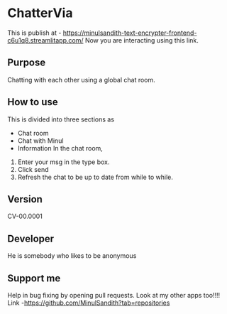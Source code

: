 # ChatterVia


This is publish at - <https://minulsandith-text-encrypter-frontend-c6u1q8.streamlitapp.com/>
Now you are interacting using this link.
## Purpose
Chatting with each other using a global chat room.
## How to use
This is divided into three sections as
- Chat room
- Chat with Minul
- Information
In the chat room,
1.  Enter your msg in the type box.
2.  Click send
3.  Refresh the chat to be up to date from while to while.
## Version
CV-00.0001
## Developer
He is somebody who likes to be anonymous
## Support me
Help in bug fixing by opening pull requests.
Look at my other apps too!!!!
Link -<https://github.com/MinulSandith?tab=repositories>
